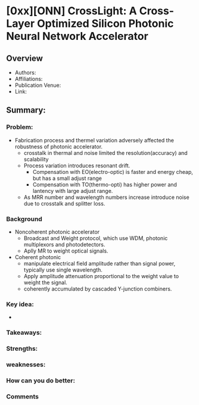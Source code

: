 # [0xx][ONN] CrossLight: A Cross-Layer Optimized Silicon Photonic Neural Network Accelerator
## Overview
* Authors:
* Affiliations: 
* Publication Venue: 
* Link: []()
## Summary: 
### Problem:
- Fabrication process and thermel variation adversely affected the robustness of photonic accelerator.
    - crosstalk in thermal and noise limited the resolution(accuracy) and scalability
    - Process variation introduces resonant drift.
        - Compensation with EO(electro-optic) is faster and energy cheap, but has a small adjust range
        - Compensation with TO(thermo-opti) has higher power and lantency with large adjust range.
    - As MRR number and wavelength numbers increase introduce noise due to crosstalk and splitter loss.

### Background
- Noncoherent photonic accelerator
    - Broadcast and Weight protocol, which use WDM, photonic multiplexors and photodetectors.
    - Aplly MR to weight optical signals. 
- Coherent photonic 
    - manipulate electrical field amplitude rather than signal power, typically use single wavelength.
    - Apply amplitude attenuation proportional to the weight value to weight the signal.
    - coherently accumulated by cascaded Y-junction combiners.

### Key idea: 
- 

### Takeaways: 
### Strengths: 
### weaknesses: 
### How can you do better:
### Comments
